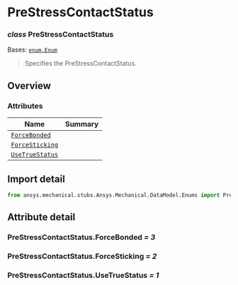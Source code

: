 <a id="prestresscontactstatus"></a>

# PreStressContactStatus

<a id="PreStressContactStatus"></a>

### *class* PreStressContactStatus

Bases: [`enum.Enum`](https://docs.python.org/3/library/enum.html#enum.Enum)

> Specifies the PreStressContactStatus.

> <!-- !! processed by numpydoc !! -->

<a id="overview"></a>

## Overview

### Attributes

| Name | Summary |
|----------------------------------------------------------|----|
| [`ForceBonded`](#PreStressContactStatus.ForceBonded)     |    |
| [`ForceSticking`](#PreStressContactStatus.ForceSticking) |    |
| [`UseTrueStatus`](#PreStressContactStatus.UseTrueStatus) |    |

<a id="import-detail"></a>

## Import detail

```python
from ansys.mechanical.stubs.Ansys.Mechanical.DataModel.Enums import PreStressContactStatus
```

<a id="attribute-detail"></a>

## Attribute detail

<a id="PreStressContactStatus.ForceBonded"></a>

### PreStressContactStatus.ForceBonded *= 3*

<a id="PreStressContactStatus.ForceSticking"></a>

### PreStressContactStatus.ForceSticking *= 2*

<a id="PreStressContactStatus.UseTrueStatus"></a>

### PreStressContactStatus.UseTrueStatus *= 1*
